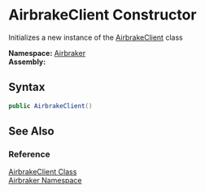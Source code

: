 AirbrakeClient Constructor
==========================
Initializes a new instance of the [AirbrakeClient][1] class

**Namespace:** [Airbraker][2]  
**Assembly:**

Syntax
------

```csharp
public AirbrakeClient()
```


See Also
--------

### Reference
[AirbrakeClient Class][1]  
[Airbraker Namespace][2]  

[1]: README.md
[2]: ../README.md